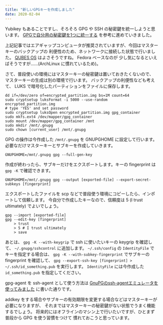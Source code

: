 ```yaml
---
title: "新しいGPGキーを作成しました"
date: 2020-02-04
---
```


Yubikey もあることですし、そろそろ GPG や SSH の秘密鍵を統一しようと思います。
[GPGで自分用の秘密鍵を1つに統一する](http://joemphilips.com/post/gpg_memo/)
を参考に進めていきました。

上記記事ではエアギャップコンピュータが推奨されていますが、今回はマスターキーのバックアップの
利便性のため、ネットワークに接続した状態で行いました。
[QUBES OS](https://www.qubes-os.org/) はよさそうですね。 Fedora ベースなのが
少し気になるといえばそうですが……(ArchLinux に慣れているため)。

さて、普段使いの環境にはマスターキーの秘密鍵は置いておきたくないので、
マスターキーの生成は別の環境で行います。
バックアップの利便性なども考えて、 LUKS で暗号化したパーティションをファイルに保存します。

```shell script
dd if=/dev/zero of=encrypted_partition.img bs=1M count=64
sudo cryptsetup luksFormat -i 5000 --use-random encrypted_partition.img
# type 'YES' and set password
sudo cryptsetup luksOpen encrypted_partition.img gpg_container
sudo mkfs.ext4 /dev/mapper/gpg_container
sudo mount /dev/mapper/gpg_container /mnt
sudo mkdir /mnt/.gnupg
sudo chown [current_user] /mnt/.gnupg
```

GPG の操作は今作成した `/mnt/.gnupg` を GNUPGHOME に設定して行います。
必要なだけマスターキーとサブキーを作成していきます。

```shell script
GNUPGHOME=/mnt/.gnupg gpg --full-gen-key
```

作成が終わったら、サブキーだけをエクスポートします。キーの fingerprint は `gpg -K` で確認できます。

```shell script
GNUPGHOME=/mnt/.gnupg gpg --output [exported-file] --export-secret-subkeys [fingerprint]
```

エクスポートしたファイルを scp などで普段使う環境にコピーしたら、インポートして信頼します。
今自分で作成したキーなので、信頼度は 5 (I trust ultimately) でよいでしょう。

```shell script
gpg --import [exported-file]
gpg --edit-key [fingerprint]
    > trust
    > 5 # I trust ultimately
    > save
```

あとは、 `gpg -K --with-keygrip` で ssh に使いたいキーの keygrip を確認して、 `~/.gnupg/sshcontrol` に追加します。
`~/.ssh/config` の `IdentityFile` でキーを指定する場合は、 `gpg -K --with-subkey-fingerprint` でサブキーの
fingerprint を確認して、 `gpg --export-ssh-key [fingerprint] > ~/.ssh/id_something.pub` を実行します。
`IdentityFile` には今作成した `id_something.pub` を指定してください。

gpg-agent を ssh-agent として使う方法は
[GnuPGのssh-agentエミュレータを使ってみました](/2020-01/introduction-of-gpg-ssh-agent/)
に書いた通りです。

addkey をする場合やサブキーの有効期限を変更する場合などはマスターキーが必要になりますが、
それまではマスターキーの秘密鍵がない状態でうまく機能するでしょう。
将来的にはオフラインのマシン上で行いたいですが、ひとまず普段から GPG を使う習慣をつけて
慣れておこうと思っています。

